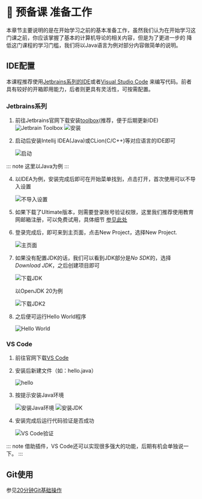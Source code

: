 # :ledger: 预备课 准备工作

本章节主要说明的是在开始学习之前的基本准备工作，虽然我们认为在开始学习这门课之前，你应该掌握了基本的计算机导论的相关内容，但是为了更进一步的
降低这门课程的学习门槛，我们将以Java语言为例对部分内容做简单的说明。

## IDE配置

本课程推荐使用[Jetbrains系列的IDE](https://www.jetbrains.com/)或者[Visual Studio Code](https://code.visualstudio.com/)
来编写代码。前者具有较好的开箱即用能力，后者则更具有灵活性，可按需配置。

### Jetbrains系列

1. 前往Jetbrains官网下载安装[toolbox](https://www.jetbrains.com/toolbox-app/)(推荐，便于后期更新IDE)
   ![Jetbrain Toolbox](https://raw.githubusercontent.com/Waynehfut/blog/img/img/202306040911069.png)
   ![安装](https://raw.githubusercontent.com/Waynehfut/blog/img/img/202306040914227.png)
2. 启动后安装Intellij IDEA(Java)或CLion(C/C++)等对应语言的IDE即可

   ![启动](https://raw.githubusercontent.com/Waynehfut/blog/img/img/202306040916938.png)

::: note
这里以Java为例
:::

4. 以IDEA为例，安装完成后即可在开始菜单找到，点击打开，首次使用可以不导入设置

   ![不导入设置](https://raw.githubusercontent.com/Waynehfut/blog/img/img/202306040919417.png)
4. 如果下载了Ultimate版本，则需要登录账号验证权限，这里我们推荐使用教育网邮箱注册，可以免费试用，具体细节
   [参见此处](https://www.jetbrains.com.cn/en-us/community/education/#students)
5. 登录完成后，即可来到主页面，点击New Project，选择New Project.

   ![主页面](https://raw.githubusercontent.com/Waynehfut/blog/img/img/202306040921172.png)
6. 如果没有配置JDK的话，我们可以看到JDK部分是*No SDK*的，选择*Download JDK*，之后创建项目即可

   ![下载JDK](https://raw.githubusercontent.com/Waynehfut/blog/img/img/202306051008262.png)

   以OpenJDK 20为例

   ![下载JDK2](https://raw.githubusercontent.com/Waynehfut/blog/img/img/202306051041701.png)
7. 之后便可运行Hello World程序

   ![Hello World](https://raw.githubusercontent.com/Waynehfut/blog/img/img/202306051043239.png)

### VS Code

1. 前往官网下载[VS Code](https://code.visualstudio.com/)
2. 安装后新建文件（如：hello.java）

   <img alt="hello" src="https://raw.githubusercontent.com/Waynehfut/blog/img/img/202306051119670.png"/>

3. 按提示安装Java环境

   <img alt="安装Java环境"  src="https://raw.githubusercontent.com/Waynehfut/blog/img/img/202306051122507.png"/>
   <img alt="安装JDK"  src="https://raw.githubusercontent.com/Waynehfut/blog/img/img/202306051126818.png"/>

4. 安装完成后运行代码验证是否成功

   <img alt="VS Code验证"  src="https://raw.githubusercontent.com/Waynehfut/blog/img/img/202306051131938.png"/>

::: note
借助插件，VS Code还可以实现很多强大的功能，后期有机会单独说一下。
:::

## Git使用

参见[20分钟Git基础操作](../ext/index.md)

            